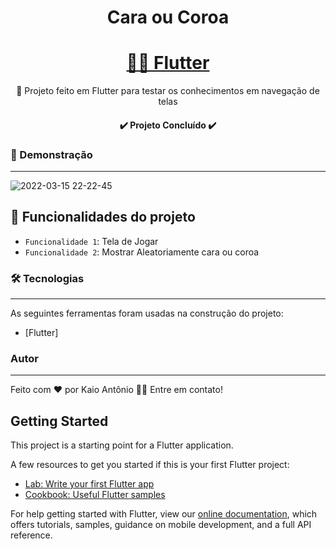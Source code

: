 

<h1 align="center">Cara ou Coroa</h1>

<h1 align="center">
    <a href="https://flutter.dev">👨‍💻 Flutter</a>
</h1>
<p align="center">🚀 Projeto feito em Flutter para testar os conhecimentos em navegação de telas</p>

<h4 align="center"> 
	✔️ Projeto Concluído ✔️
</h4>

### 📱 Demonstração
---
![2022-03-15 22-22-45](https://user-images.githubusercontent.com/75454785/158498869-ef936d5a-c365-4def-997b-7beddd35253b.gif)



## :hammer: Funcionalidades do projeto

- `Funcionalidade 1`: Tela de Jogar
- `Funcionalidade 2`: Mostrar Aleatoriamente cara ou coroa



### 🛠 Tecnologias
---

As seguintes ferramentas foram usadas na construção do projeto:

- [Flutter]

### Autor
---

Feito com ❤️ por Kaio Antônio 👋🏻 Entre em contato!

## Getting Started

This project is a starting point for a Flutter application.

A few resources to get you started if this is your first Flutter project:

- [Lab: Write your first Flutter app](https://flutter.dev/docs/get-started/codelab)
- [Cookbook: Useful Flutter samples](https://flutter.dev/docs/cookbook)

For help getting started with Flutter, view our
[online documentation](https://flutter.dev/docs), which offers tutorials,
samples, guidance on mobile development, and a full API reference.
